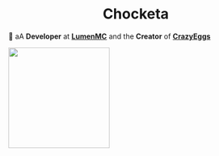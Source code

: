 <h1 align="center">Chocketa</h1>

🌱 aA **Developer** at **[LumenMC](https://lumenmc.org)** and the **Creator** of **[CrazyEggs](https://modrinth.com/plugin/crazy-eggs)**

<a href="https://github.com/anuraghazra/convoychat">
  <img height=200 align="center" src="https://github-readme-stats.vercel.app/api/top-langs/?username=Choketa&layout=donut&theme=dark&card_width=320" />
</a>

  
